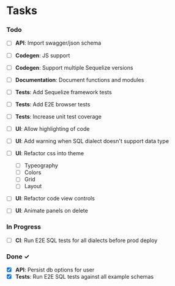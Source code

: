 # Tasks

### Todo

- [ ] **API**: Import swagger/json schema

- [ ] **Codegen**: JS support
- [ ] **Codegen**: Support multiple Sequelize versions

- [ ] **Documentation**: Document functions and modules

- [ ] **Tests**: Add Sequelize framework tests
- [ ] **Tests**: Add E2E browser tests
- [ ] **Tests**: Increase unit test coverage

- [ ] **UI**: Allow highlighting of code
- [ ] **UI**: Add warning when SQL dialect doesn't support data type
- [ ] **UI**: Refactor css into theme
  - [ ] Typeography
  - [ ] Colors
  - [ ] Grid
  - [ ] Layout
- [ ] **UI**: Refactor code view controls
- [ ] **UI**: Animate panels on delete

### In Progress

- [ ] **CI**: Run E2E SQL tests for all dialects before prod deploy

### Done ✓

- [x] **API**: Persist db options for user
- [x] **Tests**: Run E2E SQL tests against all example schemas
